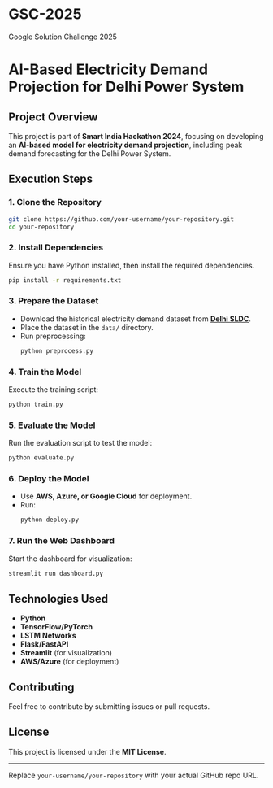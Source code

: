 # GSC-2025
Google Solution Challenge 2025

# AI-Based Electricity Demand Projection for Delhi Power System

## Project Overview
This project is part of **Smart India Hackathon 2024**, focusing on developing an **AI-based model for electricity demand projection**, including peak demand forecasting for the Delhi Power System.

## Execution Steps

### 1. Clone the Repository
```sh
git clone https://github.com/your-username/your-repository.git
cd your-repository
```

### 2. Install Dependencies
Ensure you have Python installed, then install the required dependencies.
```sh
pip install -r requirements.txt
```

### 3. Prepare the Dataset
- Download the historical electricity demand dataset from **[Delhi SLDC](https://www.delhisldc.org/)**.
- Place the dataset in the `data/` directory.
- Run preprocessing:
  ```sh
  python preprocess.py
  ```

### 4. Train the Model
Execute the training script:
```sh
python train.py
```

### 5. Evaluate the Model
Run the evaluation script to test the model:
```sh
python evaluate.py
```

### 6. Deploy the Model
- Use **AWS, Azure, or Google Cloud** for deployment.
- Run:
  ```sh
  python deploy.py
  ```

### 7. Run the Web Dashboard
Start the dashboard for visualization:
```sh
streamlit run dashboard.py
```

## Technologies Used
- **Python**
- **TensorFlow/PyTorch**
- **LSTM Networks**
- **Flask/FastAPI**
- **Streamlit** (for visualization)
- **AWS/Azure** (for deployment)

## Contributing
Feel free to contribute by submitting issues or pull requests.

## License
This project is licensed under the **MIT License**.

---

Replace `your-username/your-repository` with your actual GitHub repo URL.

